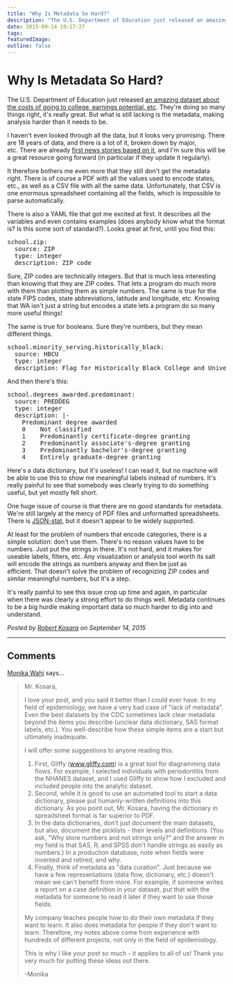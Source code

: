 ```yaml
---
title: "Why Is Metadata So Hard?"
description: "The U.S. Department of Education just released an amazing dataset about the costs of going to college, earnings potential, etc. They're doing so many things right, it's really great. But what is still lacking is the metadata, making analysis harder than it needs to be."
date: 2015-09-14 19:17:27
tags: 
featuredImage: 
outline: false
---
```


# Why Is Metadata So Hard?

The U.S. Department of Education just released <a href="https://collegescorecard.ed.gov/data/">an amazing dataset about the costs of going to college, earnings potential, etc</a>. They're doing so many things right, it's really great. But what is still lacking is the metadata, making analysis harder than it needs to be.

I haven't even looked through all the data, but it looks very promising. There are 18 years of data, and there is a lot of it, broken down by major, etc. There are already <a href="http://www.washingtonpost.com/blogs/wonkblog/wp/2015/09/14/this-chart-shows-why-parents-push-their-kids-so-hard-to-get-into-ivy-league-schools/">first news stories based on it</a>, and I'm sure this will be a great resource going forward (in particular if they update it regularly).

It therefore bothers me even more that they still don't get the metadata right. There is of course a PDF with all the values used to encode states, etc., as well as a CSV file with all the same data. Unfortunately, that CSV is one enormous spreadsheet containing all the fields, which is impossible to parse automatically.

There is also a YAML file that got me excited at first. It describes all the variables and even contains examples (does anybody know what the format is? Is this some sort of standard?). Looks great at first, until you find this:

<pre>school.zip:
  source: ZIP
  type: integer
  description: ZIP code</pre>

Sure, ZIP codes are technically integers. But that is much less interesting than knowing that they are ZIP codes. That lets a program do much more with them than plotting them as simple numbers. The same is true for the state FIPS codes, state abbreviations, latitude and longitude, etc. Knowing that WA isn't just a string but encodes a state lets a program do so many more useful things!

The same is true for booleans. Sure they're numbers, but they mean different things.

<pre>school.minority_serving.historically_black:
  source: HBCU
  type: integer
  description: Flag for Historically Black College and University</pre>

And then there's this:

<pre>school.degrees_awarded.predominant:
  source: PREDDEG
  type: integer
  description: |-
    Predominant degree awarded
    0    Not classified
    1    Predominantly certificate-degree granting
    2    Predominantly associate's-degree granting
    3    Predominantly bachelor's-degree granting
    4    Entirely graduate-degree granting</pre>

Here's a data dictionary, but it's useless! I can read it, but no machine will be able to use this to show me meaningful labels instead of numbers. It's really painful to see that somebody was clearly trying to do something useful, but yet mostly fell short.

One huge issue of course is that there are no good standards for metadata. We're still largely at the mercy of PDF files and unformatted spreadsheets. There is <a href="http://json-stat.org">JSON-stat</a>, but it doesn't appear to be widely supported.

At least for the problem of numbers that encode categories, there is a simple solution: don't use them. There's no reason values have to be numbers. Just put the strings in there. It's not hard, and it makes for useable labels, filters, etc. Any visualization or analysis tool worth its salt will encode the strings as numbers anyway and then be just as efficient. That doesn't solve the problem of recognizing ZIP codes and similar meaningful numbers, but it's a step.

It's really painful to see this issue crop up time and again, in particular when there was clearly a strong effort to do things well. Metadata continues to be a big hurdle making important data so much harder to dig into and understand.


_Posted by <a href="/about">Robert Kosara</a> on September 14, 2015_


<aside class="comments">

---
## Comments

<a href="http://www.facebook.com/1613914426" rel="nofollow noopener" target="_blank">Monika Wahi</a> says…
>	Mr. Kosara,
>	
>	I love your post, and you said it better than I could ever have. In my field of epidemiology, we have a very bad case of "lack of metadata". Even the best datasets by the CDC sometimes lack clear metadata beyond the items you describe (unclear data dictionary, SAS format labels, etc.). You well-describe how these simple items are a start but ultimately inadequate.
>	
>	I will offer some suggestions to anyone reading this.
>	 
>	1.  First, Gliffy (www.gliffy.com) is a great tool for diagramming data flows. For example, I selected individuals with periodontitis from the NHANES dataset, and I used Gliffy to show how I excluded and included people into the analytic dataset.
>	2.  Second, while it is good to use an automated tool to start a data dictionary, please put humanly-written definitions into this dictionary.  As you point out, Mr. Kosara, having the dictionary in spreadsheet format is far superior to PDF.
>	3.  In the data dictionaries, don't just document the main datasets, but also, document the picklists - their levels and definitions.  (You ask, "Why store numbers and not strings only?" and the answer in my field is that SAS, R, and SPSS don't handle strings as easily as numbers.) In a production database, note when fields were invented and retired, and why.
>	4. Finally, think of metadata as "data curation". Just because we have a few representations (data flow, dictionary, etc.) doesn't mean we can't benefit from more. For example, if someone writes a report on a case definition in your dataset, put that with the metadata for someone to read it later if they want to use those fields.
>	
>	My company teaches people how to do their own metadata if they want to learn.  It also does metadata for people if they don't want to learn. Therefore, my notes above come from experience with hundreds of different projects, not only in the field of epidemiology.  
>	
>	This is why I like your post so much - it applies to all of us! Thank you very much for putting these ideas out there.
>	
>	-Monika

</aside>

